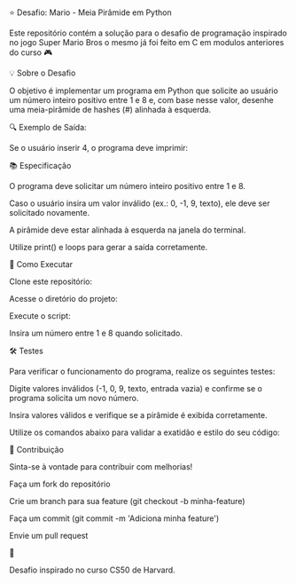 ⭐ Desafio: Mario - Meia Pirâmide em Python

Este repositório contém a solução para o desafio de programação inspirado no jogo Super Mario Bros o mesmo já foi feito em C em modulos anteriores do curso 🎮

💡 Sobre o Desafio

O objetivo é implementar um programa em Python que solicite ao usuário um número inteiro positivo entre 1 e 8 e, com base nesse valor, desenhe uma meia-pirâmide de hashes (#) alinhada à esquerda.

🔍 Exemplo de Saída:

Se o usuário inserir 4, o programa deve imprimir:

📚 Especificação

O programa deve solicitar um número inteiro positivo entre 1 e 8.

Caso o usuário insira um valor inválido (ex.: 0, -1, 9, texto), ele deve ser solicitado novamente.

A pirâmide deve estar alinhada à esquerda na janela do terminal.

Utilize print() e loops para gerar a saída corretamente.

🚀 Como Executar

Clone este repositório:

Acesse o diretório do projeto:

Execute o script:

Insira um número entre 1 e 8 quando solicitado.

🛠 Testes

Para verificar o funcionamento do programa, realize os seguintes testes:

Digite valores inválidos (-1, 0, 9, texto, entrada vazia) e confirme se o programa solicita um novo número.

Insira valores válidos e verifique se a pirâmide é exibida corretamente.

Utilize os comandos abaixo para validar a exatidão e estilo do seu código:

💪 Contribuição

Sinta-se à vontade para contribuir com melhorias!

Faça um fork do repositório

Crie um branch para sua feature (git checkout -b minha-feature)

Faça um commit (git commit -m 'Adiciona minha feature')

Envie um pull request

🌟 

Desafio inspirado no curso CS50 de Harvard.

